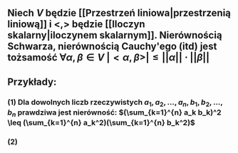 ## Niech $V$ będzie [[Przestrzeń liniowa|przestrzenią liniową]] i $<,>$ będzie [[Iloczyn skalarny|iloczynem skalarnym]]. **Nierównością Schwarza**, **nierównością Cauchy'ego** (itd) jest tożsamość $\forall \alpha,\beta \in V \:  |<\alpha,\beta>| \leq ||\alpha|| \cdot ||\beta||$

## Przykłady:
### (1) Dla dowolnych liczb rzeczywistych $a_1, a_2,..., a_n, b_1, b_2, ..., b_n$ prawdziwa jest nierówność: $(\sum_{k=1}^{n} a_k b_k)^2 \leq (\sum_{k=1}^{n} a_k^2)(\sum_{k=1}^{n} b_k^2)$
### (2)
